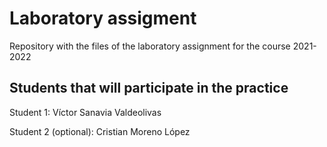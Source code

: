 # Laboratory assigment

Repository with the files of the laboratory assignment for the course 2021-2022

## Students that will participate in the practice

Student 1: Víctor Sanavia Valdeolivas

Student 2 (optional): Cristian Moreno López
